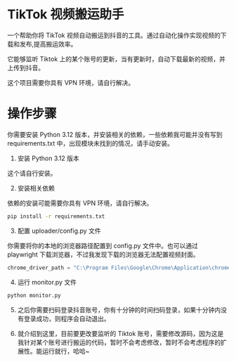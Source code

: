 # TikTok 视频搬运助手

一个帮助你将 TikTok 视频自动搬运到抖音的工具。通过自动化操作实现视频的下载和发布,提高搬运效率。

它能够监听 Tiktok 上的某个账号的更新，当有更新时，自动下载最新的视频，并上传到抖音。

这个项目需要你具有 VPN 环境，请自行解决。

# 操作步骤

你需要安装 Python 3.12 版本，并安装相关的依赖，一些依赖我可能并没有写到 requirements.txt 中，出现模块未找到的情况，请手动安装。

1. 安装 Python 3.12 版本

这个请自行安装。

2. 安装相关依赖

依赖的安装可能需要你具有 VPN 环境，请自行解决。

```bash
pip install -r requirements.txt
```

3. 配置 uploader/config.py 文件

你需要将你的本地的浏览器路径配置到 config.py 文件中。也可以通过 playwright 下载浏览器，不过我发现下载的浏览器无法配置视频封面。

```python
chrome_driver_path = "C:\Program Files\Google\Chrome\Application\chrome.exe"
```

4. 运行 monitor.py 文件

```bash
python monitor.py
```

5. 之后你需要扫码登录抖音账号，你有十分钟的时间扫码登录，如果十分钟内没有登录成功，则程序会自动退出。

6. 就介绍到这里，目前要更改要监听的 Tiktok 账号，需要修改源码，因为这是我针对某个账号进行搬运的代码，暂时不会考虑修改，暂时不会考虑程序的扩展性。能运行就行，哈哈~
